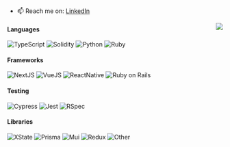 - 📫 Reach me on: [LinkedIn](https://www.linkedin.com/in/seva-deriushkin-645b98214/)
<img align='right' src="https://github-readme-stats.vercel.app/api/top-langs/?username=sevader14&layout=compact&theme=algolia&langs_count=6&line_height=16&bg_color=00000000" />

#### Languages
![TypeScript](https://img.shields.io/badge/TypeScript-017ACD?style=for-the-badge&logo=typescript&logoColor=white)
![Solidity](https://img.shields.io/badge/solidity-5c6ac1?style=for-the-badge&logo=solidity&logoColor=white)
![Python](https://img.shields.io/badge/Python-F7C63F?style=for-the-badge&logo=python&logoColor=black)
![Ruby](https://img.shields.io/badge/-Ruby-CC342D?style=for-the-badge&logo=ruby)
#### Frameworks
![NextJS](https://img.shields.io/badge/-Next.js-black?style=for-the-badge&logo=next.js)
![VueJS](https://img.shields.io/badge/-vue.js-35495F?style=for-the-badge&logo=vue.js)
![ReactNative](https://img.shields.io/badge/React_Native-111?style=for-the-badge&logo=react&logoColor=61DAFB)
![Ruby on Rails](https://img.shields.io/badge/-Ruby%20on%20Rails-CC0000?style=for-the-badge&logo=ruby-on-rails)
#### Testing
![Cypress](https://img.shields.io/badge/-Cypress-111?style=for-the-badge&logo=cypress)
![Jest](https://img.shields.io/badge/-jest-CB471A?style=for-the-badge&logo=jest)
![RSpec](https://img.shields.io/badge/-RSpec-red?style=for-the-badge)
#### Libraries
![XState](https://img.shields.io/badge/-xstate-111?style=for-the-badge&logo=xstate)
![Prisma](https://img.shields.io/badge/-prisma-0D354A?style=for-the-badge&logo=prisma)
![Mui](https://img.shields.io/badge/-material_ui-eee?style=for-the-badge&logo=mui)
![Redux](https://img.shields.io/badge/-Redux-764ABC?style=for-the-badge&logo=redux)
![Other](https://img.shields.io/badge/and%20many%20other...-22272e?style=for-the-badge)
